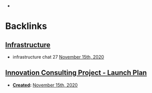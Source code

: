 - 

# Backlinks
## [Infrastructure](<Infrastructure.md>)
- infrastructure chat 27 [November 15th, 2020](<November 15th, 2020.md>)

## [Innovation Consulting Project - Launch Plan](<Innovation Consulting Project - Launch Plan.md>)
- **[Created](<Created.md>):** [November 15th, 2020](<November 15th, 2020.md>)

